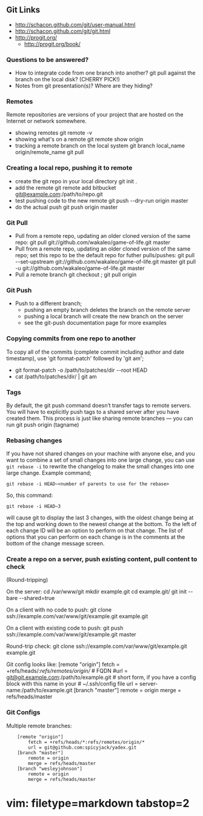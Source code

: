 ## Git Links ##
- http://schacon.github.com/git/user-manual.html
- http://schacon.github.com/git/git.html
- http://progit.org/
  - http://progit.org/book/

### Questions to be answered? ###
- How to integrate code from one branch into another?  git pull against the
  branch on the local disk? (CHERRY PICK!)
- Notes from git presentation(s)?  Where are they hiding?

### Remotes ###
Remote repositories are versions of your project that are hosted on the
Internet or network somewhere.

- showing remotes
  git remote -v
- showing what's on a remote
  git remote show origin
- tracking a remote branch on the local system
  git branch local_name origin/remote_name
  git pull

### Creating a local repo, pushing it to remote ###
- create the git repo in your local directory
    git init .
- add the remote
    git remote add bitbucket git@example.com:/path/to/repo.git
- test pushing code to the new remote
    git push --dry-run origin master
- do the actual push
    git push origin master

### Git Pull ###
- Pull from a remote repo, updating an older cloned version of the same repo:
  git pull git://github.com/wakaleo/game-of-life.git master
- Pull from a remote repo, updating an older cloned version of the same repo;
  set this repo to be the default repo for futher pulls/pushes:
  git pull --set-upstream git://github.com/wakaleo/game-of-life.git master
  git pull -u git://github.com/wakaleo/game-of-life.git master
- Pull a remote branch
  git checkout <branchname>; git pull origin

### Git Push ###
- Push to a different branch;
  - pushing an empty branch deletes the branch on the remote server
  - pushing a local branch will create the new branch on the server
  - see the git-push documentation page for more examples

### Copying commits from one repo to another ###
To copy all of the commits (complete commit including author and date
timestamp), use 'git format-patch' followed by 'git am';
  - git format-patch -o /path/to/patches/dir --root HEAD
  - cat /path/to/patches/dir/<patchfile names> | git am

### Tags ###
By default, the git push command doesn’t transfer tags to remote servers. You
will have to explicitly push tags to a shared server after you have created
them. This process is just like sharing remote branches — you can run git push
origin (tagname)

### Rebasing changes ###
If you have not shared changes on your machine with anyone else, and you want
to combine a set of small changes into one large change, you can use `git
rebase -i` to rewrite the changelog to make the small changes into one large
change.  Example command;

    git rebase -i HEAD~<number of parents to use for the rebase>

So, this command:

    git rebase -i HEAD~3

will cause git to display the last 3 changes, with the oldest change being at
the top and working down to the newest change at the bottom.  To the left of
each change ID will be an option to perform on that change.  The list of
options that you can perform on each change is in the comments at the bottom
of the change message screen.

### Create a repo on a server, push existing content, pull content to check ###
(Round-tripping)

On the server:
    cd /var/www/git
    mkdir example.git
    cd example.git/
    git init --bare --shared=true

On a client with no code to push:
    git clone ssh://example.com/var/www/git/example.git example.git

On a client with existing code to push:
    git push ssh://example.com/var/www/git/example.git master

Round-trip check:
    git clone ssh://example.com/var/www/git/example.git example.git

Git config looks like:
[remote "origin"]
    fetch = +refs/heads/*:refs/remotes/origin/*
    # FQDN
    #url = git@git.example.com:/path/to/example.git
    # short form, if you have a config block with this name in your
    # ~/.ssh/config file
    url = server-name:/path/to/example.git
[branch "master"]
    remote = origin
    merge = refs/heads/master

### Git Configs ###
Multiple remote branches:

        [remote "origin"]
            fetch = +refs/heads/*:refs/remotes/origin/*
            url = git@github.com:spicyjack/yadex.git
        [branch "master"]
            remote = origin
            merge = refs/heads/master
        [branch "wesleyjohnson"]
            remote = origin
            merge = refs/heads/master

# vim: filetype=markdown tabstop=2
